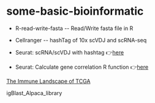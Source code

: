 # some-basic-bioinformatic

- R-read-write-fasta -- Read/Write fasta file in R

- Cellranger -- hashTag of 10x scVDJ and scRNA-seq

- Seurat: scRNA/scVDJ with hashtag :point_right:[here](./Seurat) 

- Seurat: Calculate gene correlation R function :point_right:[here](./Seurat/Gene_correlation/) 

[The Immune Landscape of TCGA](https://gdc.cancer.gov/about-data/publications/panimmune) 

igBlast_Alpaca_library <br/>
